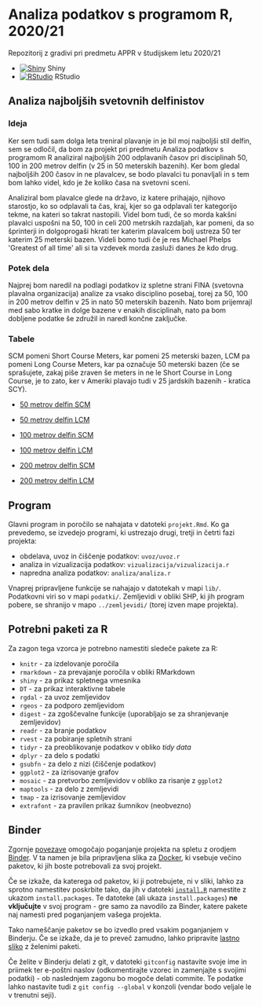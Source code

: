 # Analiza podatkov s programom R, 2020/21

Repozitorij z gradivi pri predmetu APPR v študijskem letu 2020/21

* [![Shiny](http://mybinder.org/badge.svg)](http://mybinder.org/v2/gh/JakaSvetek/APPR-2020-21/master?urlpath=shiny/APPR-2020-21/projekt.Rmd) Shiny
* [![RStudio](http://mybinder.org/badge.svg)](http://mybinder.org/v2/gh/JakaSvetek/APPR-2020-21/master?urlpath=rstudio) RStudio

## Analiza najboljših svetovnih delfinistov

### Ideja

Ker sem tudi sam dolga leta treniral plavanje in je bil moj najboljši stil delfin, sem se odločil, da bom za projekt pri predmetu Analiza podatkov s programom R analiziral najboljših 200 odplavanih časov pri disciplinah 50, 100 in 200 metrov delfin (v 25 in 50 meterskih bazenih). Ker bom gledal najboljših 200 časov in ne plavalcev, se bodo plavalci tu ponavljali in s tem bom lahko videl, kdo je že koliko časa na svetovni sceni.

Analiziral bom plavalce glede na državo, iz katere prihajajo, njihovo starostjo, ko so odplavali ta čas, kraj, kjer so ga odplavali ter kategorijo tekme, na kateri so takrat nastopili. Videl bom tudi, če so morda kakšni plavalci uspošni na 50, 100 in celi 200 metrskih razdaljah, kar pomeni, da so šprinterji in dolgoprogaši hkrati ter katerim plavalcem bolj ustreza 50 ter katerim 25 meterski bazen. Videli bomo tudi če je res Michael Phelps 'Greatest of all time' ali si ta vzdevek morda zasluži danes že kdo drug.

### Potek dela

Najprej bom naredil na podlagi podatkov iz spletne strani FINA (svetovna plavalna organizacija) analize za vsako disciplino posebaj, torej za 50, 100 in 200 metrov delfin v 25 in nato 50 meterskih bazenih. Nato bom prijemrajl med sabo kratke in dolge bazene v enakih disciplinah, nato pa bom dobljene podatke še združil in naredl končne zaključke.

### Tabele

SCM pomeni Short Course Meters, kar pomeni 25 meterski bazen, LCM pa pomeni Long Course Meters, kar pa označuje 50 meterski bazen (če se sprašujete, zakaj piše zraven še meters in ne le Short Course in Long Course, je to zato, ker v Ameriki plavajo tudi v 25 jardskih bazenih - kratica SCY).

* [50 metrov delfin SCM](http://www.fina.org/fina-rankings/results?top=200&gender=Men&year=All&poolConfiguration=SCM&distance=50&style=Butterfly&timesMode=AllTimes&continentId=All&countryId=All&type=overall-rankings&selectedGroup=Butterfly&selectedGender=Men&selectedDistance=50)

* [50 metrov delfin LCM](http://www.fina.org/fina-rankings/results?top=200&gender=Men&year=All&poolConfiguration=LCM&distance=50&style=Butterfly&timesMode=AllTimes&continentId=All&countryId=All&type=overall-rankings&selectedGroup=Butterfly&selectedGender=Men&selectedDistance=50)

* [100 metrov delfin SCM](http://www.fina.org/fina-rankings/results?top=200&gender=Men&year=All&poolConfiguration=SCM&distance=100&style=Butterfly&timesMode=AllTimes&continentId=All&countryId=All&type=overall-rankings&selectedGroup=Butterfly&selectedGender=Men&selectedDistance=100)

* [100 metrov delfin LCM](http://www.fina.org/fina-rankings/results?top=200&gender=Men&year=All&poolConfiguration=LCM&distance=100&style=Butterfly&timesMode=AllTimes&continentId=All&countryId=All&type=overall-rankings&selectedGroup=Butterfly&selectedGender=Men&selectedDistance=100)

* [200 metrov delfin SCM](http://www.fina.org/fina-rankings/results?top=200&gender=Men&year=All&poolConfiguration=SCM&distance=200&style=Butterfly&timesMode=AllTimes&continentId=All&countryId=All&type=overall-rankings&selectedGroup=Butterfly&selectedGender=Men&selectedDistance=200)

* [200 metrov delfin LCM](http://www.fina.org/fina-rankings/results?top=200&gender=Men&year=All&poolConfiguration=LCM&distance=200&style=Butterfly&timesMode=AllTimes&continentId=All&countryId=All&type=overall-rankings&selectedGroup=Butterfly&selectedGender=Men&selectedDistance=200)

## Program

Glavni program in poročilo se nahajata v datoteki `projekt.Rmd`.
Ko ga prevedemo, se izvedejo programi, ki ustrezajo drugi, tretji in četrti fazi projekta:

* obdelava, uvoz in čiščenje podatkov: `uvoz/uvoz.r`
* analiza in vizualizacija podatkov: `vizualizacija/vizualizacija.r`
* napredna analiza podatkov: `analiza/analiza.r`

Vnaprej pripravljene funkcije se nahajajo v datotekah v mapi `lib/`.
Podatkovni viri so v mapi `podatki/`.
Zemljevidi v obliki SHP, ki jih program pobere,
se shranijo v mapo `../zemljevidi/` (torej izven mape projekta).



## Potrebni paketi za R

Za zagon tega vzorca je potrebno namestiti sledeče pakete za R:

* `knitr` - za izdelovanje poročila
* `rmarkdown` - za prevajanje poročila v obliki RMarkdown
* `shiny` - za prikaz spletnega vmesnika
* `DT` - za prikaz interaktivne tabele
* `rgdal` - za uvoz zemljevidov
* `rgeos` - za podporo zemljevidom
* `digest` - za zgoščevalne funkcije (uporabljajo se za shranjevanje zemljevidov)
* `readr` - za branje podatkov
* `rvest` - za pobiranje spletnih strani
* `tidyr` - za preoblikovanje podatkov v obliko *tidy data*
* `dplyr` - za delo s podatki
* `gsubfn` - za delo z nizi (čiščenje podatkov)
* `ggplot2` - za izrisovanje grafov
* `mosaic` - za pretvorbo zemljevidov v obliko za risanje z `ggplot2`
* `maptools` - za delo z zemljevidi
* `tmap` - za izrisovanje zemljevidov
* `extrafont` - za pravilen prikaz šumnikov (neobvezno)

## Binder

Zgornje [povezave](#analiza-podatkov-s-programom-r-202021)
omogočajo poganjanje projekta na spletu z orodjem [Binder](https://mybinder.org/).
V ta namen je bila pripravljena slika za [Docker](https://www.docker.com/),
ki vsebuje večino paketov, ki jih boste potrebovali za svoj projekt.

Če se izkaže, da katerega od paketov, ki ji potrebujete, ni v sliki,
lahko za sprotno namestitev poskrbite tako,
da jih v datoteki [`install.R`](install.R) namestite z ukazom `install.packages`.
Te datoteke (ali ukaza `install.packages`) **ne vključujte** v svoj program -
gre samo za navodilo za Binder, katere pakete naj namesti pred poganjanjem vašega projekta.

Tako nameščanje paketov se bo izvedlo pred vsakim poganjanjem v Binderju.
Če se izkaže, da je to preveč zamudno,
lahko pripravite [lastno sliko](https://github.com/jaanos/APPR-docker) z želenimi paketi.

Če želite v Binderju delati z git,
v datoteki `gitconfig` nastavite svoje ime in priimek ter e-poštni naslov
(odkomentirajte vzorec in zamenjajte s svojimi podatki) -
ob naslednjem zagonu bo mogoče delati commite.
Te podatke lahko nastavite tudi z `git config --global` v konzoli
(vendar bodo veljale le v trenutni seji).
